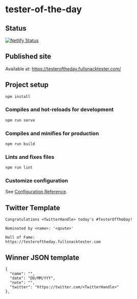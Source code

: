 # tester-of-the-day

## Status

[![Netlify Status](https://api.netlify.com/api/v1/badges/34711676-198b-48eb-951d-f23a6cd2696e/deploy-status)](https://app.netlify.com/sites/tester-of-the-day/deploys)

## Published site

Available at: <https://testeroftheday.fullsnacktester.com/>

## Project setup

```bash
npm install
```

### Compiles and hot-reloads for development

```bash
npm run serve
```

### Compiles and minifies for production

```bash
npm run build
```

### Lints and fixes files

```bash
npm run lint
```

### Customize configuration

See [Configuration Reference](https://cli.vuejs.org/config/).

## Twitter Template

```Text
Congratulations <TwitterHandle> today's #TesterOfTheDay!

Nominated by <name>: '<qoute>'

Hall of Fame:
https://testeroftheday.fullsnacktester.com
```

## Winner JSON template

```Text
{
  "name": "",
  "date": "DD/MM/YYY",
  "note": "",
  "twitter": "https://twitter.com/<TwitterHandle>"
},
```
